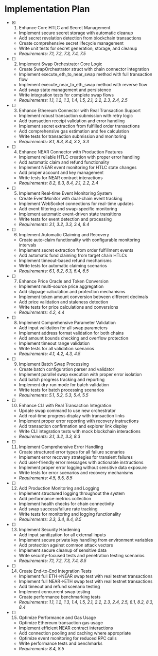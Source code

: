 # Implementation Plan

- [x] 1. Enhance Core HTLC and Secret Management
  - Implement secure secret storage with automatic cleanup
  - Add secret revelation detection from blockchain transactions
  - Create comprehensive secret lifecycle management
  - Write unit tests for secret generation, storage, and cleanup
  - _Requirements: 7.1, 7.2, 7.3, 7.4, 7.5_

- [ ] 2. Implement Swap Orchestrator Core Logic
  - Create SwapOrchestrator struct with chain connector integration
  - Implement execute_eth_to_near_swap method with full transaction flow
  - Implement execute_near_to_eth_swap method with reverse flow
  - Add swap state management and persistence
  - Write integration tests for complete swap flows
  - _Requirements: 1.1, 1.2, 1.3, 1.4, 1.5, 2.1, 2.2, 2.3, 2.4, 2.5_

- [ ] 3. Enhance Ethereum Connector with Real Transaction Support
  - Implement robust transaction submission with retry logic
  - Add transaction receipt validation and error handling
  - Implement secret extraction from fulfilled order transactions
  - Add comprehensive gas estimation and fee calculation
  - Write tests for transaction submission and monitoring
  - _Requirements: 8.1, 8.3, 8.4, 3.2, 3.3_

- [ ] 4. Enhance NEAR Connector with Production Features
  - Implement reliable HTLC creation with proper error handling
  - Add automatic claim and refund functionality
  - Implement NEAR event monitoring for HTLC state changes
  - Add proper account and key management
  - Write tests for NEAR contract interactions
  - _Requirements: 8.2, 8.3, 8.4, 2.1, 2.2, 2.4_

- [ ] 5. Implement Real-time Event Monitoring System
  - Create EventMonitor with dual-chain event tracking
  - Implement WebSocket connections for real-time updates
  - Add event filtering and swap-specific monitoring
  - Implement automatic event-driven state transitions
  - Write tests for event detection and processing
  - _Requirements: 3.1, 3.2, 3.3, 3.4, 8.4_

- [ ] 6. Implement Automatic Claiming and Recovery
  - Create auto-claim functionality with configurable monitoring intervals
  - Implement secret extraction from order fulfillment events
  - Add automatic fund claiming from target chain HTLCs
  - Implement timeout-based refund mechanisms
  - Write tests for automatic claiming scenarios
  - _Requirements: 6.1, 6.2, 6.3, 6.4, 6.5_

- [ ] 7. Enhance Price Oracle and Token Conversion
  - Implement multi-source price aggregation
  - Add slippage calculation and protection mechanisms
  - Implement token amount conversion between different decimals
  - Add price validation and staleness detection
  - Write tests for price calculations and conversions
  - _Requirements: 4.2, 4.4_

- [ ] 8. Implement Comprehensive Parameter Validation
  - Add input validation for all swap parameters
  - Implement address format validation for both chains
  - Add amount bounds checking and overflow protection
  - Implement timeout range validation
  - Write tests for all validation scenarios
  - _Requirements: 4.1, 4.2, 4.3, 4.5_

- [ ] 9. Implement Batch Swap Processing
  - Create batch configuration parser and validator
  - Implement parallel swap execution with proper error isolation
  - Add batch progress tracking and reporting
  - Implement dry-run mode for batch validation
  - Write tests for batch processing scenarios
  - _Requirements: 5.1, 5.2, 5.3, 5.4, 5.5_

- [ ] 10. Enhance CLI with Real Transaction Integration
  - Update swap command to use new orchestrator
  - Add real-time progress display with transaction links
  - Implement proper error reporting with recovery instructions
  - Add transaction confirmation and explorer link display
  - Write CLI integration tests with mock blockchain interactions
  - _Requirements: 3.1, 3.2, 3.3, 8.3_

- [ ] 11. Implement Comprehensive Error Handling
  - Create structured error types for all failure scenarios
  - Implement error recovery strategies for transient failures
  - Add user-friendly error messages with actionable instructions
  - Implement proper error logging without sensitive data exposure
  - Write tests for error scenarios and recovery mechanisms
  - _Requirements: 4.5, 6.5, 8.5_

- [ ] 12. Add Production Monitoring and Logging
  - Implement structured logging throughout the system
  - Add performance metrics collection
  - Implement health checks for chain connectivity
  - Add swap success/failure rate tracking
  - Write tests for monitoring and logging functionality
  - _Requirements: 3.3, 3.4, 8.4, 8.5_

- [ ] 13. Implement Security Hardening
  - Add input sanitization for all external inputs
  - Implement secure private key handling from environment variables
  - Add protection against common attack vectors
  - Implement secure cleanup of sensitive data
  - Write security-focused tests and penetration testing scenarios
  - _Requirements: 7.1, 7.2, 7.3, 7.4, 8.5_

- [ ] 14. Create End-to-End Integration Tests
  - Implement full ETH→NEAR swap test with real testnet transactions
  - Implement full NEAR→ETH swap test with real testnet transactions
  - Add timeout and refund scenario testing
  - Implement concurrent swap testing
  - Create performance benchmarking tests
  - _Requirements: 1.1, 1.2, 1.3, 1.4, 1.5, 2.1, 2.2, 2.3, 2.4, 2.5, 8.1, 8.2, 8.3, 8.4_

- [ ] 15. Optimize Performance and Gas Usage
  - Optimize Ethereum transaction gas usage
  - Implement efficient NEAR contract interactions
  - Add connection pooling and caching where appropriate
  - Optimize event monitoring for reduced RPC calls
  - Write performance tests and benchmarks
  - _Requirements: 8.4, 8.5_